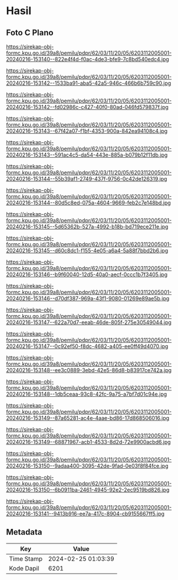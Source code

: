 # Hasil

## Foto C Plano

https://sirekap-obj-formc.kpu.go.id/39a8/pemilu/pdpr/62/03/11/20/05/6203112005001-20240216-153140--822e4f4d-f0ac-4de3-bfe9-7c8bd540edc4.jpg

https://sirekap-obj-formc.kpu.go.id/39a8/pemilu/pdpr/62/03/11/20/05/6203112005001-20240216-153142--1533ba91-aba5-42a5-946c-466b6b759c90.jpg

https://sirekap-obj-formc.kpu.go.id/39a8/pemilu/pdpr/62/03/11/20/05/6203112005001-20240216-153142--fd02986c-c427-40f0-80ad-046fd579837f.jpg

https://sirekap-obj-formc.kpu.go.id/39a8/pemilu/pdpr/62/03/11/20/05/6203112005001-20240216-153143--67f42a07-f1bf-4353-900a-842ea94108c4.jpg

https://sirekap-obj-formc.kpu.go.id/39a8/pemilu/pdpr/62/03/11/20/05/6203112005001-20240216-153143--591ac4c5-da54-443e-885a-b079b12f11db.jpg

https://sirekap-obj-formc.kpu.go.id/39a8/pemilu/pdpr/62/03/11/20/05/6203112005001-20240216-153144--55b39af1-2749-437f-9756-0c42de126319.jpg

https://sirekap-obj-formc.kpu.go.id/39a8/pemilu/pdpr/62/03/11/20/05/6203112005001-20240216-153144--80d5c8ed-075a-4604-9669-feb2c7e148bd.jpg

https://sirekap-obj-formc.kpu.go.id/39a8/pemilu/pdpr/62/03/11/20/05/6203112005001-20240216-153145--5d65362b-527a-4992-b18b-bd719ece211e.jpg

https://sirekap-obj-formc.kpu.go.id/39a8/pemilu/pdpr/62/03/11/20/05/6203112005001-20240216-153145--d60c8dc1-f155-4e05-a6a4-5a88f7bbd2b6.jpg

https://sirekap-obj-formc.kpu.go.id/39a8/pemilu/pdpr/62/03/11/20/05/6203112005001-20240216-153146--b9f60040-12d5-40a0-aecf-0ccc1b7f3405.jpg

https://sirekap-obj-formc.kpu.go.id/39a8/pemilu/pdpr/62/03/11/20/05/6203112005001-20240216-153146--d70df387-969a-43f1-9080-01269e89ae5b.jpg

https://sirekap-obj-formc.kpu.go.id/39a8/pemilu/pdpr/62/03/11/20/05/6203112005001-20240216-153147--622a70d7-eeab-46de-805f-275e30549044.jpg

https://sirekap-obj-formc.kpu.go.id/39a8/pemilu/pdpr/62/03/11/20/05/6203112005001-20240216-153147--0c92ef50-f8dc-4682-a405-ee0ff49d4070.jpg

https://sirekap-obj-formc.kpu.go.id/39a8/pemilu/pdpr/62/03/11/20/05/6203112005001-20240216-153148--ee3c0889-3ebd-42e5-86d8-b83917ce742a.jpg

https://sirekap-obj-formc.kpu.go.id/39a8/pemilu/pdpr/62/03/11/20/05/6203112005001-20240216-153148--1db5ceaa-93c8-42fc-9a75-a7bf7d01c94e.jpg

https://sirekap-obj-formc.kpu.go.id/39a8/pemilu/pdpr/62/03/11/20/05/6203112005001-20240216-153149--87a65281-ac4e-4aae-bd86-17d868506016.jpg

https://sirekap-obj-formc.kpu.go.id/39a8/pemilu/pdpr/62/03/11/20/05/6203112005001-20240216-153149--68871967-acb1-4533-8d2d-72e9900acbd6.jpg

https://sirekap-obj-formc.kpu.go.id/39a8/pemilu/pdpr/62/03/11/20/05/6203112005001-20240216-153150--9adaa400-3095-42de-9fad-0e03f8f84fce.jpg

https://sirekap-obj-formc.kpu.go.id/39a8/pemilu/pdpr/62/03/11/20/05/6203112005001-20240216-153150--6b0911ba-2461-4945-92e2-2ec9519bd826.jpg

https://sirekap-obj-formc.kpu.go.id/39a8/pemilu/pdpr/62/03/11/20/05/6203112005001-20240216-153141--9413b916-ee7a-417c-8904-cb9155667ff5.jpg


## Metadata

| Key        | Value               |
| ---------- | ------------------- |
| Time Stamp | 2024-02-25 01:03:39 |
| Kode Dapil | 6201                |



